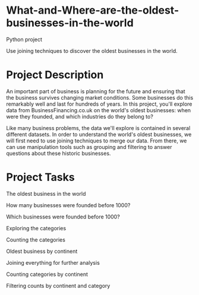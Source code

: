 # What-and-Where-are-the-oldest-businesses-in-the-world
Python project

Use joining techniques to discover the oldest businesses in the world.

# Project Description

An important part of business is planning for the future and ensuring that the business survives changing market conditions. Some businesses do this remarkably well and last for hundreds of years. In this project, you'll explore data from BusinessFinancing.co.uk on the world's oldest businesses: when were they founded, and which industries do they belong to?

Like many business problems, the data we'll explore is contained in several different datasets. In order to understand the world's oldest businesses, we will first need to use joining techniques to merge our data. From there, we can use manipulation tools such as grouping and filtering to answer questions about these historic businesses.

# Project Tasks

The oldest business in the world

How many businesses were founded before 1000?

Which businesses were founded before 1000?

Exploring the categories

Counting the categories

Oldest business by continent

Joining everything for further analysis

Counting categories by continent

Filtering counts by continent and category
